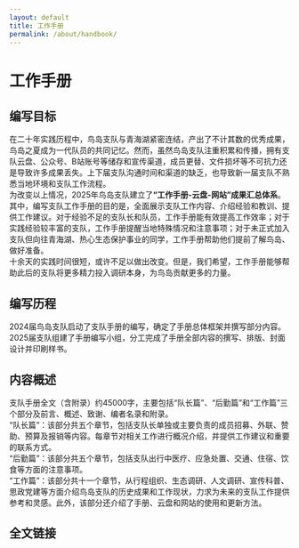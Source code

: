 ```yaml
---
layout: default
title: 工作手册
permalink: /about/handbook/
---
```


# 工作手册

## 编写目标
在二十年实践历程中，鸟岛支队与青海湖紧密连结，产出了不计其数的优秀成果，鸟岛之夏成为一代队员的共同记忆。然而，虽然鸟岛支队注重积累和传播，拥有支队云盘、公众号、B站账号等储存和宣传渠道，成员更替、文件损坏等不可抗力还是导致许多成果丢失。上下届支队沟通时间和渠道的缺乏，也导致新一届支队不熟悉当地环境和支队工作流程。<br/>
为改变以上情况，2025年鸟岛支队建立了<strong>“工作手册-云盘-网站”成果汇总体系</strong>。其中，编写支队工作手册的目的是，全面展示支队工作内容、介绍经验和教训、提供工作建议。对于经验不足的支队长和队员，工作手册能有效提高工作效率；对于实践经验较丰富的支队，工作手册提醒当地特殊情况和注意事项；对于未正式加入支队但向往青海湖、热心生态保护事业的同学，工作手册帮助他们提前了解鸟岛、做好准备。<br/>
十余天的实践时间很短，或许不足以做出改变。但是，我们希望，工作手册能够帮助此后的支队将更多精力投入调研本身，为鸟岛贡献更多的力量。

## 编写历程
2024届鸟岛支队启动了支队手册的编写，确定了手册总体框架并撰写部分内容。2025届支队组建了手册编写小组，分工完成了手册全部内容的撰写、排版、封面设计并印刷样书。

## 内容概述
支队手册全文（含附录）约45000字，主要包括“队长篇”、“后勤篇”和“工作篇”三个部分及前言、概述、致谢、编者名录和附录。<br/>
“队长篇”：该部分共五个章节，包括支队长单独或主要负责的成员招募、外联、赞助、预算及报销等内容。每章节对相关工作进行概况介绍，并提供工作建议和重要的联系方式。<br/>
“后勤篇”：该部分共五个章节，包括支队出行中医疗、应急处置、交通、住宿、饮食等方面的注意事项。<br/>
“工作篇”：该部分共十一个章节，从行程组织、生态调研、人文调研、宣传科普、思政党建等方面介绍鸟岛支队的历史成果和工作现状，力求为未来的支队工作提供参考和灵感。此外，该部分还介绍了手册、云盘和网站的使用和更新方法。

## 全文链接
